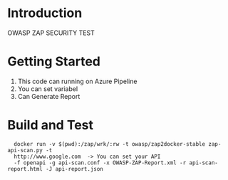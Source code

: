 # Introduction 
OWASP ZAP SECURITY TEST

# Getting Started
1. This code can running on Azure Pipeline
2. You can set variabel
3. Can Generate Report

# Build and Test
      docker run -v $(pwd):/zap/wrk/:rw -t owasp/zap2docker-stable zap-api-scan.py -t 
      http://www.google.com  -> You can set your API
      -f openapi -g api-scan.conf -x OWASP-ZAP-Report.xml -r api-scan-report.html -J api-report.json 
